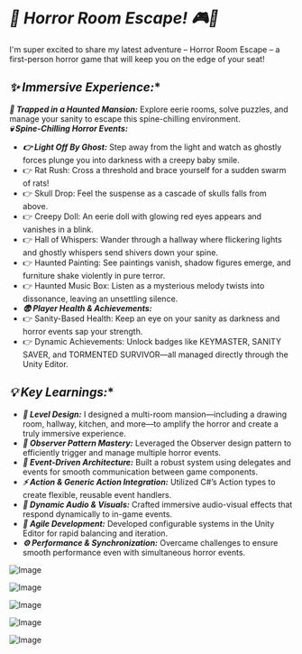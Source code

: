 # ***🚀 Horror Room Escape! 🎮👻***

I'm super excited to share my latest adventure – Horror Room Escape – a first-person horror game that will keep you on the edge of your seat!

## *✨ Immersive Experience:**
***👻 Trapped in a Haunted Mansion:*** Explore eerie rooms, solve puzzles, and manage your sanity to escape this spine-chilling environment.  
***💀 Spine-Chilling Horror Events:***
- ***👉 Light Off By Ghost:*** Step away from the light and watch as ghostly forces plunge you into darkness with a creepy baby smile.
- 👉 Rat Rush: Cross a threshold and brace yourself for a sudden swarm of rats!
- 👉 Skull Drop: Feel the suspense as a cascade of skulls falls from above.
- 👉 Creepy Doll: An eerie doll with glowing red eyes appears and vanishes in a blink.
- 👉 Hall of Whispers: Wander through a hallway where flickering lights and ghostly whispers send shivers down your spine.
- 👉 Haunted Painting: See paintings vanish, shadow figures emerge, and furniture shake violently in pure terror.
- 👉 Haunted Music Box: Listen as a mysterious melody twists into dissonance, leaving an unsettling silence.
- ***😨 Player Health & Achievements:***
- 👉 Sanity-Based Health: Keep an eye on your sanity as darkness and horror events sap your strength.
- 👉 Dynamic Achievements: Unlock badges like KEYMASTER, SANITY SAVER, and TORMENTED SURVIVOR—all managed directly through the Unity Editor.

## *💡 Key Learnings:**
- ***🎨 Level Design:*** I designed a multi-room mansion—including a drawing room, hallway, kitchen, and more—to amplify the horror and create a truly immersive experience.
- ***🔄 Observer Pattern Mastery:*** Leveraged the Observer design pattern to efficiently trigger and manage multiple horror events.
- ***🔧 Event-Driven Architecture:*** Built a robust system using delegates and events for smooth communication between game components.
- ***⚡ Action & Generic Action Integration:*** Utilized C#’s Action types to create flexible, reusable event handlers.
- ***🎥 Dynamic Audio & Visuals:*** Crafted immersive audio-visual effects that respond dynamically to in-game events.
- ***🚀 Agile Development:*** Developed configurable systems in the Unity Editor for rapid balancing and iteration.
- ***⚙️ Performance & Synchronization:*** Overcame challenges to ensure smooth performance even with simultaneous horror events.

![Image](https://github.com/user-attachments/assets/1d45c1a3-3fd9-40d3-81b3-44407ac95a22)

![Image](https://github.com/user-attachments/assets/9a111ae4-6761-42a5-bed3-1045a4b4bd77)

![Image](https://github.com/user-attachments/assets/8da84721-81a3-4467-b078-a8e23980d322)

![Image](https://github.com/user-attachments/assets/ab692105-5c45-497f-9c69-c80b6bea5ef2)

![Image](https://github.com/user-attachments/assets/a1378d26-561f-4702-b2ed-bd73a2b76912)
